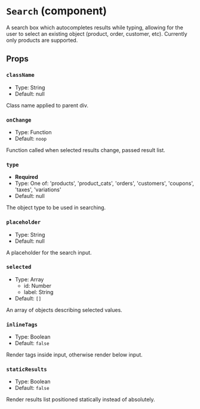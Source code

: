 `Search` (component)
====================

A search box which autocompletes results while typing, allowing for the user to select an existing object
(product, order, customer, etc). Currently only products are supported.

Props
-----

### `className`

- Type: String
- Default: null

Class name applied to parent div.

### `onChange`

- Type: Function
- Default: `noop`

Function called when selected results change, passed result list.

### `type`

- **Required**
- Type: One of: 'products', 'product_cats', 'orders', 'customers', 'coupons', 'taxes', 'variations'
- Default: null

The object type to be used in searching.

### `placeholder`

- Type: String
- Default: null

A placeholder for the search input.

### `selected`

- Type: Array
  - id: Number
  - label: String
- Default: `[]`

An array of objects describing selected values.

### `inlineTags`

- Type: Boolean
- Default: `false`

Render tags inside input, otherwise render below input.

### `staticResults`

- Type: Boolean
- Default: `false`

Render results list positioned statically instead of absolutely.


